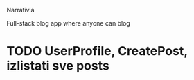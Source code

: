 Narrativia

Full-stack blog app where anyone can blog

# TODO UserProfile, CreatePost, izlistati sve posts